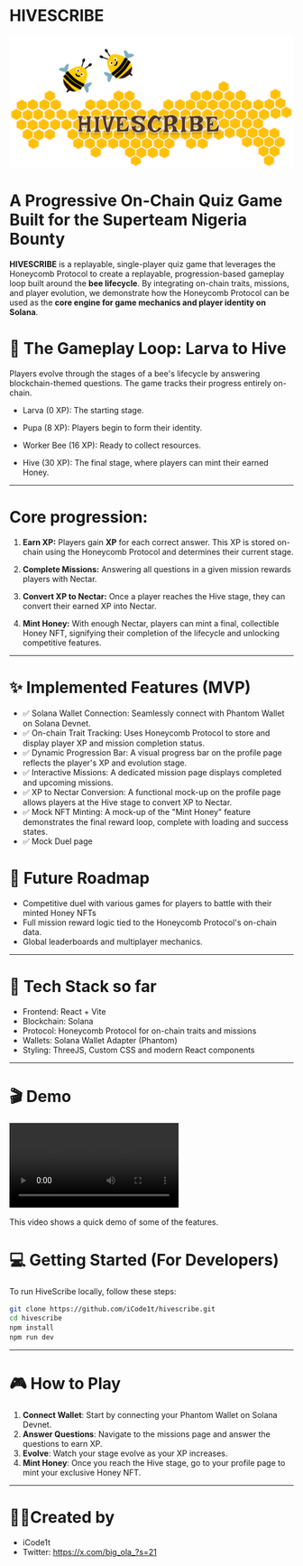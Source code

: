 # HIVESCRIBE

![HIVESCRIBE Banner](./HIVESCRIBE.png)

# **A Progressive On-Chain Quiz Game Built for the Superteam Nigeria Bounty**

**HIVESCRIBE** is a replayable, single-player quiz game that leverages the Honeycomb Protocol to create a replayable, progression-based gameplay loop built around the
**bee lifecycle**. By integrating on-chain traits, missions, and player evolution, we demonstrate how the Honeycomb Protocol can be used as the **core engine for game mechanics and player identity on Solana**.

# 🐝 The Gameplay Loop: Larva to Hive

Players evolve through the stages of a bee's lifecycle by answering blockchain-themed questions. The game tracks their progress entirely on-chain.

- Larva (0 XP): The starting stage.

- Pupa (8 XP): Players begin to form their identity.

- Worker Bee (16 XP): Ready to collect resources.

- Hive (30 XP): The final stage, where players can mint their earned Honey.

---

# Core progression:

1. **Earn XP:** Players gain **XP** for each correct answer. This XP is stored on-chain using the Honeycomb Protocol and determines their current stage.

2. **Complete Missions:** Answering all questions in a given mission rewards players with Nectar.

3. **Convert XP to Nectar:** Once a player reaches the Hive stage, they can convert their earned XP into Nectar.

4. **Mint Honey:** With enough Nectar, players can mint a final, collectible Honey NFT, signifying their completion of the lifecycle and unlocking competitive features.

---

# ✨ Implemented Features (MVP)

- ✅ Solana Wallet Connection: Seamlessly connect with Phantom Wallet on Solana Devnet.
- ✅ On-chain Trait Tracking: Uses Honeycomb Protocol to store and display player XP and mission completion status.
- ✅ Dynamic Progression Bar: A visual progress bar on the profile page reflects the player's XP and evolution stage.
- ✅ Interactive Missions: A dedicated mission page displays completed and upcoming missions.
- ✅ XP to Nectar Conversion: A functional mock-up on the profile page allows players at the Hive stage to convert XP to Nectar.
- ✅ Mock NFT Minting: A mock-up of the "Mint Honey" feature demonstrates the final reward loop, complete with loading and success states.
- ✅ Mock Duel page

# 🚀 Future Roadmap

- Competitive duel with various games for players to battle with their minted Honey NFTs
- Full mission reward logic tied to the Honeycomb Protocol's on-chain data.
- Global leaderboards and multiplayer mechanics.

---

# 🔧 Tech Stack so far

- Frontend: React + Vite
- Blockchain: Solana
- Protocol: Honeycomb Protocol for on-chain traits and missions
- Wallets: Solana Wallet Adapter (Phantom)
- Styling: ThreeJS, Custom CSS and modern React components

---

# 🎬 Demo

![Demo of My Project](src/assets/HiveScribeDemoo.mp4)

This video shows a quick demo of some of the features.

# 💻 Getting Started (For Developers)

To run HiveScribe locally, follow these steps:

```bash
git clone https://github.com/iCode1t/hivescribe.git
cd hivescribe
npm install
npm run dev

```

---

# 🎮 **How to Play**

1.  **Connect Wallet**: Start by connecting your Phantom Wallet on Solana Devnet.
2.  **Answer Questions**: Navigate to the missions page and answer the questions to earn XP.
3.  **Evolve**: Watch your stage evolve as your XP increases.
4.  **Mint Honey**: Once you reach the Hive stage, go to your profile page to mint your exclusive Honey NFT.

---

# 👨‍💻Created by

- iCode1t
- Twitter: https://x.com/big_ola_?s=21
